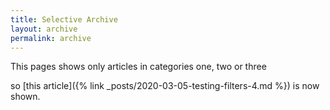 ```yaml
---
title: Selective Archive
layout: archive
permalink: archive
---
```

This pages shows only articles in categories one, two or three

so [this article]({% link _posts/2020-03-05-testing-filters-4.md %}) is now shown.
